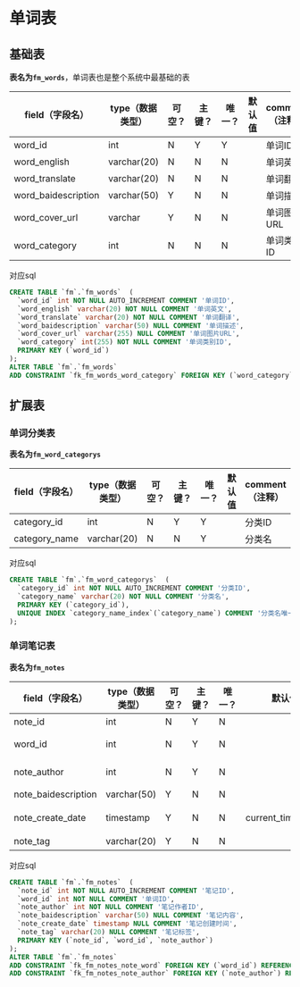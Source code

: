 # 单词表

## 基础表

**表名为`fm_words`**，单词表也是整个系统中最基础的表

| field（字段名）     | type（数据类型） | 可空？ | 主键？ | 唯一？ | 默认值 | comment（注释） |
| ------------------- | ---------------- | ------ | ------ | ------ | ------ | --------------- |
| word_id             | int              | N      | Y      | Y      |        | 单词ID          |
| word_english        | varchar(20)      | N      | N      | N      |        | 单词英文        |
| word_translate      | varchar(20)      | N      | N      | N      |        | 单词翻译        |
| word_baidescription | varchar(50)      | Y      | N      | N      |        | 单词描述        |
| word_cover_url      | varchar          | Y      | N      | N      |        | 单词图片URL     |
| word_category       | int              | N      | N      | N      |        | 单词类别ID      |

对应sql

```sql
CREATE TABLE `fm`.`fm_words`  (
  `word_id` int NOT NULL AUTO_INCREMENT COMMENT '单词ID',
  `word_english` varchar(20) NOT NULL COMMENT '单词英文',
  `word_translate` varchar(20) NOT NULL COMMENT '单词翻译',
  `word_baidescription` varchar(50) NULL COMMENT '单词描述',
  `word_cover_url` varchar(255) NULL COMMENT '单词图片URL',
  `word_category` int(255) NOT NULL COMMENT '单词类别ID',
  PRIMARY KEY (`word_id`)
);
ALTER TABLE `fm`.`fm_words` 
ADD CONSTRAINT `fk_fm_words_word_category` FOREIGN KEY (`word_category`) REFERENCES `fm`.`fm_word_categorys` (`category_id`) ON DELETE NO ACTION ON UPDATE CASCADE;
```

## 扩展表

### 单词分类表

**表名为`fm_word_categorys`**

| field（字段名） | type（数据类型） | 可空？ | 主键？ | 唯一？ | 默认值 | comment（注释） |
| --------------- | ---------------- | ------ | ------ | ------ | ------ | --------------- |
| category_id     | int              | N      | Y      | Y      |        | 分类ID          |
| category_name   | varchar(20)      | N      | N      | Y      |        | 分类名          |

对应sql

```sql
CREATE TABLE `fm`.`fm_word_categorys`  (
  `category_id` int NOT NULL AUTO_INCREMENT COMMENT '分类ID',
  `category_name` varchar(20) NOT NULL COMMENT '分类名',
  PRIMARY KEY (`category_id`),
  UNIQUE INDEX `category_name_index`(`category_name`) COMMENT '分类名唯一索引'
);
```

### 单词笔记表

**表名为`fm_notes`**

| field（字段名）     | type（数据类型） | 可空？ | 主键？ | 唯一？ | 默认值            | comment（注释） |
| ------------------- | ---------------- | ------ | ------ | ------ | ----------------- | --------------- |
| note_id             | int              | N      | Y      | N      |                   | 笔记ID          |
| word_id             | int              | N      | Y      | N      |                   | 单词笔记ID      |
| note_author         | int              | N      | Y      | N      |                   | 笔记作者ID      |
| note_baidescription | varchar(50)      | Y      | N      | N      |                   | 笔记内容        |
| note_create_date    | timestamp        | Y      | N      | N      | current_timestamp | 笔记创建时间    |
| note_tag            | varchar(20)      | Y      | N      | N      |                   | 笔记标签        |

对应sql

```sql
CREATE TABLE `fm`.`fm_notes`  (
  `note_id` int NOT NULL AUTO_INCREMENT COMMENT '笔记ID',
  `word_id` int NOT NULL COMMENT '单词ID',
  `note_author` int NOT NULL COMMENT '笔记作者ID',
  `note_baidescription` varchar(50) NULL COMMENT '笔记内容',
  `note_create_date` timestamp NULL COMMENT '笔记创建时间',
  `note_tag` varchar(20) NULL COMMENT '笔记标签',
  PRIMARY KEY (`note_id`, `word_id`, `note_author`)
);
ALTER TABLE `fm`.`fm_notes` 
ADD CONSTRAINT `fk_fm_notes_note_word` FOREIGN KEY (`word_id`) REFERENCES `fm`.`fm_words` (`word_id`) ON DELETE CASCADE ON UPDATE CASCADE,
ADD CONSTRAINT `fk_fm_notes_note_author` FOREIGN KEY (`note_author`) REFERENCES `fm`.`fm_users` (`user_id`) ON DELETE NO ACTION ON UPDATE CASCADE;
```

